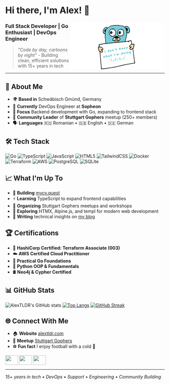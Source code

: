 # Hi there, I'm Alex! 👋

<img align="right" width="300" height="150" src="https://github.com/AlexTLDR/AlexTLDR/blob/main/golang-what.gif">

### Full Stack Developer | Go Enthusiast | DevOps Engineer

> *"Code by day, cartoons by night"* - Building clean, efficient solutions with 15+ years in tech

---

## 🚀 About Me

- 🌍 **Based in** Schwäbisch Gmünd, Germany
- 💼 **Currently** DevOps Engineer at **Sopheon**
- 🎯 **Focus** Backend development with Go, expanding to frontend stack
- 👥 **Community Leader** of **Stuttgart Gophers** meetup (250+ members)
- 🗣️ **Languages** 🇷🇴 Romanian • 🇬🇧 English • 🇩🇪 German

## 🛠️ Tech Stack

![Go](https://img.shields.io/badge/go-%2300ADD8.svg?style=for-the-badge&logo=go&logoColor=white)
![TypeScript](https://img.shields.io/badge/typescript-%23007ACC.svg?style=for-the-badge&logo=typescript&logoColor=white)
![JavaScript](https://img.shields.io/badge/javascript-%23323330.svg?style=for-the-badge&logo=javascript&logoColor=%23F7DF1E)
![HTML5](https://img.shields.io/badge/html5-%23E34F26.svg?style=for-the-badge&logo=html5&logoColor=white)
![TailwindCSS](https://img.shields.io/badge/tailwindcss-%2338B2AC.svg?style=for-the-badge&logo=tailwind-css&logoColor=white)
![Docker](https://img.shields.io/badge/docker-%230db7ed.svg?style=for-the-badge&logo=docker&logoColor=white)
![Terraform](https://img.shields.io/badge/terraform-%235835CC.svg?style=for-the-badge&logo=terraform&logoColor=white)
![AWS](https://img.shields.io/badge/AWS-%23FF9900.svg?style=for-the-badge&logo=amazon-aws&logoColor=white)
![PostgreSQL](https://img.shields.io/badge/postgresql-%23316192.svg?style=for-the-badge&logo=postgresql&logoColor=white)
![SQLite](https://img.shields.io/badge/sqlite-%2307405e.svg?style=for-the-badge&logo=sqlite&logoColor=white)

## 📈 What I'm Up To

- 🔭 **Building** <a href="https://github.com/AlexTLDR/mycv.quest">mycv.quest</a>
- ⚡ **Learning** TypeScript to expand frontend capabilities
- 👥 **Organizing** Stuttgart Gophers meetups and workshops
- 🌱 **Exploring** HTMX, Alpine.js, and templ for modern web development
- 📝 **Writing** technical insights on [my blog](https://blog.alextldr.com)

## 🏆 Certifications

- 🔷 **HashiCorp Certified: Terraform Associate (003)**
- ☁️ **AWS Certified Cloud Practitioner**
- 🐹 **Practical Go Foundations**
- 🐍 **Python OOP & Fundamentals**
- 🛢️ **Neo4j & Cypher Certified**

## 📊 GitHub Stats

![AlexTLDR's GitHub stats](https://github-readme-stats-alextldr.vercel.app//api?username=AlexTLDR&show_icons=true&theme=transparent)
[![Top Langs](https://github-readme-stats-alextldr.vercel.app//api/top-langs/?username=AlexTLDR&show_icons=true&theme=transparent)](https://github.com/AlexTLDR/github-readme-stats)
[![GitHub Streak](http://github-readme-streak-stats.herokuapp.com?user=AlexTLDR&theme=transparent&date_format=j%2Fn%5B%2FY%5D)](https://git.io/streak-stats)

## 🌐 Connect With Me

- 🏠 **Website** [alextldr.com](https://alextldr.com)
- 👥 **Meetup** [Stuttgart Gophers](https://www.meetup.com/stuttgart-gophers/)
- ⚽ **Fun fact** I enjoy football with a cold 🍺

<p align="left">
<a href="https://www.linkedin.com/in/alexandru-badragan/" target="blank"><img align="center" src="https://cdn.jsdelivr.net/npm/simple-icons@3.0.1/icons/linkedin.svg" alt="" height="30" width="40" /></a>
<a href="https://twitter.com/TldrAlex" target="blank"><img align="center" src="https://cdn.jsdelivr.net/npm/simple-icons@3.0.1/icons/twitter.svg" alt="" height="30" width="40" /></a>
<a href="https://hachyderm.io/@AlexTLDR" target="blank"><img align="center" src="https://cdn.jsdelivr.net/npm/simple-icons@3.0.1/icons/mastodon.svg" alt="" height="30" width="40" /></a>
</p>

---

*15+ years in tech • DevOps • Support • Engineering • Community Building*